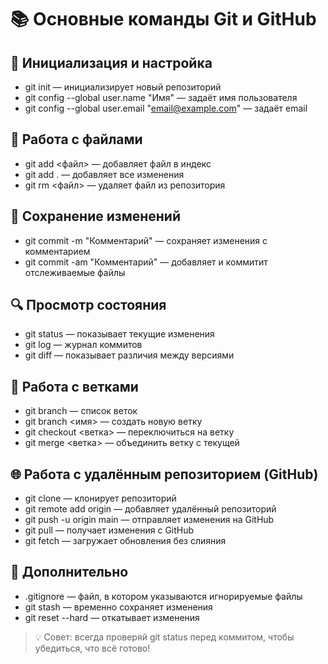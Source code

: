 # 📚 Основные команды Git и GitHub

## 🔧 Инициализация и настройка
- git init — инициализирует новый репозиторий
- git config --global user.name "Имя" — задаёт имя пользователя
- git config --global user.email "email@example.com" — задаёт email

## 📁 Работа с файлами
- git add <файл> — добавляет файл в индекс
- git add . — добавляет все изменения
- git rm <файл> — удаляет файл из репозитория

## 💾 Сохранение изменений
- git commit -m "Комментарий" — сохраняет изменения с комментарием
- git commit -am "Комментарий" — добавляет и коммитит отслеживаемые файлы

## 🔍 Просмотр состояния
- git status — показывает текущие изменения
- git log — журнал коммитов
- git diff — показывает различия между версиями

## 🌳 Работа с ветками
- git branch — список веток
- git branch <имя> — создать новую ветку
- git checkout <ветка> — переключиться на ветку
- git merge <ветка> — объединить ветку с текущей

## 🌐 Работа с удалённым репозиторием (GitHub)
- git clone <URL> — клонирует репозиторий
- git remote add origin <URL> — добавляет удалённый репозиторий
- git push -u origin main — отправляет изменения на GitHub
- git pull — получает изменения с GitHub
- git fetch — загружает обновления без слияния

## 🧹 Дополнительно
- .gitignore — файл, в котором указываются игнорируемые файлы
- git stash — временно сохраняет изменения
- git reset --hard — откатывает изменения

> 💡 Совет: всегда проверяй git status перед коммитом, чтобы убедиться, что всё готово!
